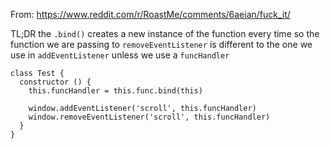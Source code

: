 From: https://www.reddit.com/r/RoastMe/comments/6aeian/fuck_it/

TL;DR the `.bind()` creates a new instance of the function every time so the function we are passing to `removeEventListener` is different to the one we use in `addEventListener` unless we use a `funcHandler`

```
class Test {
  constructor () {
    this.funcHandler = this.func.bind(this)
    
    window.addEventListener('scroll', this.funcHandler)
    window.removeEventListener('scroll', this.funcHandler)
  }
}
